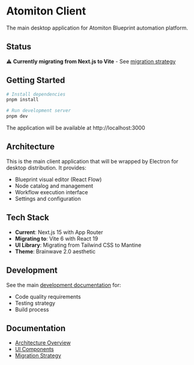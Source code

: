 # Atomiton Client

The main desktop application for Atomiton Blueprint automation platform.

## Status

⚠️ **Currently migrating from Next.js to Vite** - See [migration strategy](../../docs/strategies/nextjs-to-vite-migration.md)

## Getting Started

```bash
# Install dependencies
pnpm install

# Run development server
pnpm dev
```

The application will be available at http://localhost:3000

## Architecture

This is the main client application that will be wrapped by Electron for desktop distribution. It provides:

- Blueprint visual editor (React Flow)
- Node catalog and management
- Workflow execution interface
- Settings and configuration

## Tech Stack

- **Current**: Next.js 15 with App Router
- **Migrating to**: Vite 6 with React 19
- **UI Library**: Migrating from Tailwind CSS to Mantine
- **Theme**: Brainwave 2.0 aesthetic

## Development

See the main [development documentation](../../docs/development/README.md) for:

- Code quality requirements
- Testing strategy
- Build process

## Documentation

- [Architecture Overview](../../docs/architecture/README.md)
- [UI Components](../../docs/domains/ui/README.md)
- [Migration Strategy](../../docs/strategies/)
